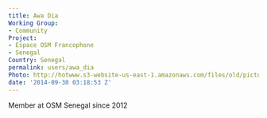 ```yaml
---
title: Awa Dia
Working Group:
- Community
Project:
- Espace OSM Francophone
- Senegal
Country: Senegal
permalink: users/awa_dia
Photo: http://hotwww.s3-website-us-east-1.amazonaws.com/files/old/pictures/picture-207-1432575659.jpg
date: '2014-09-30 03:18:53 Z'
---
```

<p>Member at OSM Senegal since 2012</p>
